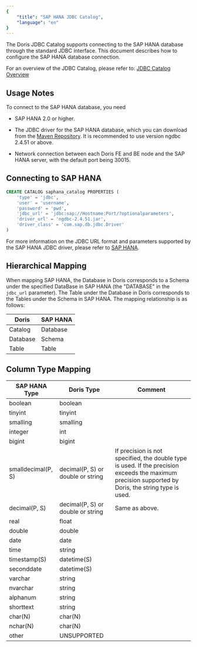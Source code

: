 ```yaml
---
{
    "title": "SAP HANA JDBC Catalog",
    "language": "en"
}
---
```


The Doris JDBC Catalog supports connecting to the SAP HANA database through the standard JDBC interface. This document describes how to configure the SAP HANA database connection.

For an overview of the JDBC Catalog, please refer to: [JDBC Catalog Overview](./jdbc-catalog-overview.md)

## Usage Notes

To connect to the SAP HANA database, you need

* SAP HANA 2.0 or higher.

* The JDBC driver for the SAP HANA database, which you can download from the [Maven Repository](https://mvnrepository.com/artifact/com.sap.cloud.db.jdbc/ngdbc). It is recommended to use version ngdbc 2.4.51 or above.

* Network connection between each Doris FE and BE node and the SAP HANA server, with the default port being 30015.

## Connecting to SAP HANA

```sql
CREATE CATALOG saphana_catalog PROPERTIES (
    'type' = 'jdbc',
    'user' = 'username',
    'password' = 'pwd',
    'jdbc_url' = 'jdbc:sap://Hostname:Port/?optionalparameters',
    'driver_url' = 'ngdbc-2.4.51.jar',
    'driver_class' = 'com.sap.db.jdbc.Driver'
)
```

For more information on the JDBC URL format and parameters supported by the SAP HANA JDBC driver, please refer to [SAP HANA](https://help.sap.com/docs/).

## Hierarchical Mapping

When mapping SAP HANA, the Database in Doris corresponds to a Schema under the specified DataBase in SAP HANA (the "DATABASE" in the `jdbc_url` parameter). The Table under the Database in Doris corresponds to the Tables under the Schema in SAP HANA. The mapping relationship is as follows:

| Doris    | SAP HANA |
| -------- | -------- |
| Catalog  | Database |
| Database | Schema   |
| Table    | Table    |

## Column Type Mapping

| SAP HANA Type      | Doris Type                        | Comment                                                      |
| ------------------ | --------------------------------- | ------------------------------------------------------------ |
| boolean            | boolean                           |                                                              |
| tinyint            | tinyint                           |                                                              |
| smalling           | smalling                          |                                                              |
| integer            | int                               |                                                              |
| bigint             | bigint                            |                                                              |
| smalldecimal(P, S) | decimal(P, S) or double or string | If precision is not specified, the double type is used. If the precision exceeds the maximum precision supported by Doris, the string type is used. |
| decimal(P, S)      | decimal(P, S) or double or string | Same as above.                                               |
| real               | float                             |                                                              |
| double             | double                            |                                                              |
| date               | date                              |                                                              |
| time               | string                            |                                                              |
| timestamp(S)       | datetime(S)                       |                                                              |
| seconddate         | datetime(S)                       |                                                              |
| varchar            | string                            |                                                              |
| nvarchar           | string                            |                                                              |
| alphanum           | string                            |                                                              |
| shorttext          | string                            |                                                              |
| char(N)            | char(N)                           |                                                              |
| nchar(N)           | char(N)                           |                                                              |
| other              | UNSUPPORTED                       |                                                              |